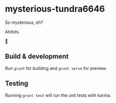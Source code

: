 # mysterious-tundra6646

So mysterious, eh?

Ahihihi.

💩

## Build & development

Run `grunt` for building and `grunt serve` for preview.

## Testing

Running `grunt test` will run the unit tests with karma.

